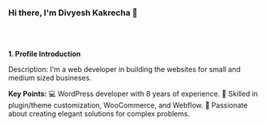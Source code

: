 ### Hi there, I'm Divyesh Kakrecha 👋

<br />
<br />

**1. Profile Introduction**

Description: I'm a web developer in building the websites for small and medium sized busineses.

**Key Points:**
💻 WordPress developer with 8 years of experience.
🔧 Skilled in plugin/theme customization, WooCommerce, and Webflow.
🌟 Passionate about creating elegant solutions for complex problems.
